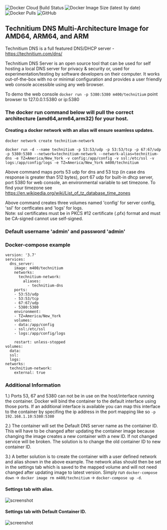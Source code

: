 ![Docker Cloud Build Status](https://img.shields.io/docker/cloud/build/m400/technitium?logo=docker&style=plastic)  ![Docker Image Size (latest by date)](https://img.shields.io/docker/image-size/m400/technitium?logo=docker&style=plastic)  ![Docker Pulls](https://img.shields.io/docker/pulls/m400/technitium?logo=docker&style=plastic)  ![GitHub](https://img.shields.io/github/license/hm400/technitium-docker-build?logo=github&style=plastic) 

## Technitium DNS Multi-Architecture Image for AMD64, ARM64, and ARM
Technitium DNS is a full featured DNS/DHCP server - https://technitium.com/dns/

Technitium DNS Server is an open source tool that can be used for self hosting a local DNS server for privacy & security or, used for experimentation/testing by software developers on their computer. It works out-of-the-box with no or minimal configuration and provides a user friendly web console accessible using any web browser.

To demo the web console  `docker run -p 5380:5380 m400/technitium`  point browser to 127.0.0.1:5380 or ip:5380

### The docker run command below will pull the correct architecture (amd64,arm64,arm32) for your host.
#### Creating a docker network with an alias will ensure seamless updates.

`docker network create technitium-network`

`docker run -d --name technitium -p 53:53/udp -p 53:53/tcp -p 67:67/udp -p 5380:5380 --network=technitium-network --network-alias=technitium-dns -e TZ=America/New_York -v config:/app/config -v ssl:/etc/ssl -v logs:/app/config/logs -e TZ=America/New_York m400/technitium`

Above command maps ports 53 udp for dns and 53 tcp (in case dns response is greater than 512 bytes), port 67 udp for built-in dhcp server, port 5380 for web console, an environmental variable to set timezone. To find your timezone see https://en.wikipedia.org/wiki/List_of_tz_database_time_zones

Above command creates three volumes named 'config' for server config, 'ssl' for certficates and 'logs' for logs.   
Note: ssl certificates must be in  PKCS #12 certificate (.pfx) format and must be CA-signed cannot use self-signed.

### Default username 'admin' and password 'admin'

### Docker-compose example
```
version: '3.7'
services:
  dns_server:
    image: m400/technitium
    networks:
      technitium-network:
        aliases:
          - technitium-dns
    ports:
    - 53:53/udp
    - 53:53/tcp
    - 67:67/udp
    - 5380:5380
    environment:
    - TZ=America/New_York
    volumes:
    - data:/app/config
    - ssl:/etc/ssl
    - logs:/app/config/logs

    restart: unless-stopped
volumes:
  data:
  ssl:
  logs:
networks:
  technitium-network:
    external: true
```

### Additional Information
1.) Ports 53, 67 and 5380 can not be in use on the host/interface running the container. Docker will bind the container to the default interface using those ports. If an additional interface is available you can map this interface to the container by specifing the ip address in the port mapping like so  `-p 192.168.1.10:5380:5380` 

2.) The container will set the Default DNS server name as the container ID. This will have to be changed after updating the container image because changing the image creates a new container with a new ID. If not changed service will be broken. The solution is to change the old container ID to new container ID. 

3.) A better solution is to create the container with a user defined network and alias shown in the above example. The network alias should then be set in the settings tab which is saved to the mapped volume and will not need changed after updating image to latest version. Simply run `docker-compose down` -> `docker image rm m400/technitium` -> `docker-compose up -d`.

#### Settings tab with alias.
![screenshot](https://user-images.githubusercontent.com/47049792/100488543-d4704d00-30dc-11eb-9df2-953eda7c8195.png)
	
#### Settings tab with Default Container ID.
![screenshot](https://user-images.githubusercontent.com/47049792/100488561-fa95ed00-30dc-11eb-8b44-0327dd3d0cab.png)


